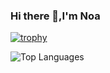 ###                                              Hi there 👋,I'm Noa
[![trophy](https://github-profile-trophy.vercel.app/?username=TzN3220
)](https://github.com/ryo-ma/github-profile-trophy)

![Top Languages](https://github-readme-stats.vercel.app/api/top-langs/?username=TzN3220&layout=compact)

<!--
**TzN3220/TzN3220** is a ✨ _special_ ✨ repository because its `README.md` (this file) appears on your GitHub profile.

Here are some ideas to get you started:

- 🔭 I’m currently working on ...
- 🌱 I’m currently learning ...
- 👯 I’m looking to collaborate on ...
- 🤔 I’m looking for help with ...
- 💬 Ask me about ...
- 📫 How to reach me: ...
- 😄 Pronouns: ...
- ⚡ Fun fact: ...
-->
